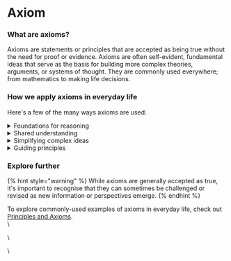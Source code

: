 # Axiom

### What are axioms?

Axioms are statements or principles that are accepted as being true without the need for proof or evidence. Axioms are often self-evident, fundamental ideas that serve as the basis for building more complex theories, arguments, or systems of thought. They are commonly used everywhere; from mathematics to making life decisions.

### How we apply axioms in everyday life

Here's a few of the many ways axioms are used:

<details>

<summary>Foundations for reasoning</summary>

Axioms provide a starting point for logical reasoning, helping us build arguments and make sense of the world around us. For example, the axiom "things that are equal to the same thing are equal to each other" is a basic principle in mathematics and logic that we use to understand equality.

</details>

<details>

<summary>Shared understanding</summary>

Axioms are often universally accepted principles, which help create a shared understanding between people in discussions or problem-solving situations. This common ground makes it easier to communicate ideas and collaborate effectively.

</details>

<details>

<summary>Simplifying complex ideas</summary>

Axioms break down complex ideas into simpler, more manageable components. By accepting certain fundamental truths, we can focus on exploring new ideas and building upon existing knowledge without having to prove every single concept from scratch.

</details>

<details>

<summary>Guiding principles</summary>

Axioms can serve as guiding principles in our lives, shaping our beliefs, values, and decision-making processes. For example, the golden rule, "treat others as you would like to be treated," is an ethical axiom that many people follow to navigate social interactions.

</details>

### Explore further

{% hint style="warning" %}
While axioms are generally accepted as true, it's important to recognise that they can sometimes be challenged or revised as new information or perspectives emerge.
{% endhint %}

To explore commonly-used examples of axioms in everyday life, check out [Principles and Axioms](../principles-and-axioms/).\
\


\


\
